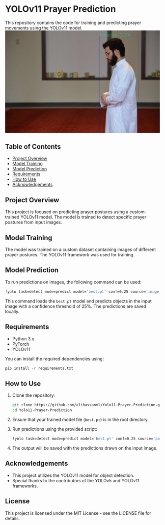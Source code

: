# YOLOv11 Prayer Prediction

This repository contains the code for training and predicting prayer movements using the YOLOv11 model.
![image](output.jpg)

## Table of Contents
- [Project Overview](#project-overview)
- [Model Training](#model-training)
- [Model Prediction](#model-prediction)
- [Requirements](#requirements)
- [How to Use](#how-to-use)
- [Acknowledgements](#acknowledgements)

## Project Overview
This project is focused on predicting prayer postures using a custom-trained YOLOv11 model. The model is trained to detect specific prayer postures from input images.

## Model Training
The model was trained on a custom dataset containing images of different prayer postures. The YOLOv11 framework was used for training.

## Model Prediction
To run predictions on images, the following command can be used:

```bash
!yolo task=detect mode=predict model='best.pt' conf=0.25 source='image.jpg' save=True
```

This command loads the `best.pt` model and predicts objects in the input image with a confidence threshold of 25%. The predictions are saved locally.

## Requirements

- Python 3.x
- PyTorch
- YOLOv11

You can install the required dependencies using:

```bash
pip install -r requirements.txt
```

## How to Use

1. Clone the repository:
   ```bash
   git clone https://github.com/alihassanml/Yolo11-Prayer-Prediction.git
   cd Yolo11-Prayer-Prediction
   ```

2. Ensure that your trained model file (`best.pt`) is in the root directory.

3. Run predictions using the provided script:
   ```bash
   !yolo task=detect mode=predict model='best.pt' conf=0.25 source='path_to_your_image' save=True
   ```

4. The output will be saved with the predictions drawn on the input image.

## Acknowledgements
- This project utilizes the YOLOv11 model for object detection.
- Special thanks to the contributors of the YOLOv5 and YOLOv11 frameworks.

## License
This project is licensed under the MIT License - see the LICENSE file for details.
